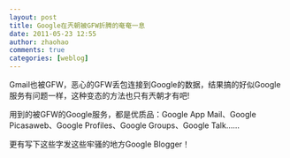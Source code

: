 ```yaml
---
layout: post
title: Google在兲朝被GFW折腾的奄奄一息
date: 2011-05-23 12:55
author: zhaohao
comments: true
categories: [weblog]
---
```

Gmail也被GFW，恶心的GFW丢包连接到Google的数据，结果搞的好似Google服务有问题一样，这种变态的方法也只有兲朝才有吧!    

用到的被GFW的Google服务，都是优质品：Google App Mail、Google Picasaweb、Google Profiles、Google Groups、Google Talk……    

更有写下这些字发这些牢骚的地方Google Blogger！